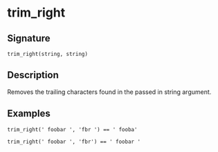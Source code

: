 # trim_right

## Signature

`trim_right(string, string)`

## Description

Removes the trailing characters found in the passed in string argument.

## Examples

```
trim_right(' foobar ', 'fbr ') == ' fooba'
```

```
trim_right(' foobar ', 'fbr') == ' foobar '
```
